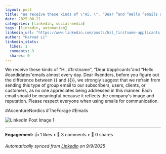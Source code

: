 ```yaml
---
layout: post
title: "We receive these kinds of \"Hi, \", “Dear ”and “Hello ”emails almost every day. De"
date: 2025-08-21
categories: [linkedin, social-media]
tags: [linkedin, automation]
linkedin_url: "https://www.linkedin.com/posts/hzl_firstname-applicants-candidates-activity-7364309907770126337-vMb5?utm_source=social_share_send&utm_medium=member_desktop_web&rcm=ACoAACgIgiUBopBfFkIb09--iqWd1iES8bAcsYc"
author: "Harvad Li"
linkedin_stats:
  likes: 1
  comments: 3
  shares: 0
---
```


We receive these kinds of "Hi, #firstname", “Dear #applicants”and “Hello #candidates”emails almost every day. Dear #senders, before you figure out the difference between {} and {{}}, we strongly suggest that we refrain from sending this type of group email to our subscribers, users, clients, or customers, as no one appreciates being addressed in this manner. Each email should be meaningful because it reflects the company's image and reputation. Please respect everyone when using emails for communication.

#AccentureNordics #TheForage #Emails

![LinkedIn Post Image 1](https://media.licdn.com/dms/image/v2/D5622AQGrVgrbC69V8g/feedshare-shrink_1280/B56ZjNI1BbHcAs-/0/1755788302565?e=1760572800&v=beta&t=NSrRXThehDTXAL63eG6iq3U4IGMEggmIRPPANLS1kzM)

---

**Engagement:** 👍 1 likes • 💬 3 comments • 🔄 0 shares

*Automatically synced from [LinkedIn](https://www.linkedin.com/posts/hzl_firstname-applicants-candidates-activity-7364309907770126337-vMb5?utm_source=social_share_send&utm_medium=member_desktop_web&rcm=ACoAACgIgiUBopBfFkIb09--iqWd1iES8bAcsYc) on 9/9/2025*
